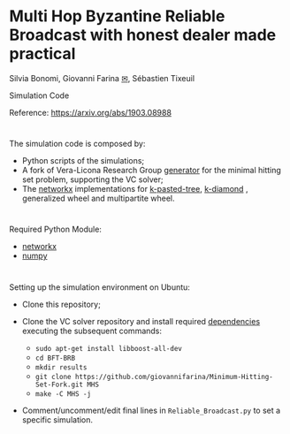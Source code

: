 # Multi Hop Byzantine Reliable Broadcast with honest dealer made practical

Silvia Bonomi, Giovanni Farina [✉](mailto:giovanni.farina@lip6.fr), Sébastien Tixeuil

Simulation Code

Reference: https://arxiv.org/abs/1903.08988
#
The simulation code is composed by:

- Python scripts of the simulations;
- A fork of Vera-Licona Research Group [generator](https://github.com/VeraLiconaResearchGroup/Minimal-Hitting-Set-Algorithms) for the minimal hitting set problem, supporting the VC solver;
-   The [networkx](https://networkx.github.io/) implementations for [k-pasted-tree](https://github.com/giovannifarina/kpastedtree), [k-diamond](https://github.com/giovannifarina/kdiamond) , generalized wheel and multipartite wheel.
#
Required Python Module:
-   [networkx](https://networkx.github.io/)
-   [numpy](http://www.numpy.org/)
#
Setting up the simulation environment on Ubuntu:
-   Clone this repository;
-   Clone the VC solver repository and install required [dependencies](https://github.com/VeraLiconaResearchGroup/Minimal-Hitting-Set-Algorithms) executing the subsequent commands:    
    - `sudo apt-get install libboost-all-dev`
    - `cd BFT-BRB`
    - `mkdir results`    
    - `git clone https://github.com/giovannifarina/Minimum-Hitting-Set-Fork.git MHS`
    - `make -C MHS -j`
    
-   Comment/uncomment/edit final lines in `Reliable_Broadcast.py` to set a specific simulation.
